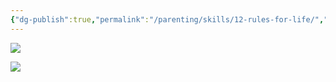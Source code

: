 ```yaml
---
{"dg-publish":true,"permalink":"/parenting/skills/12-rules-for-life/","created":"Nov 22, 2023, 7:01 PM","updated":""}
---
```



![](https://i.imgur.com/7V1SSb6.jpg)

![](https://i.imgur.com/UQ5F31X.jpg)
